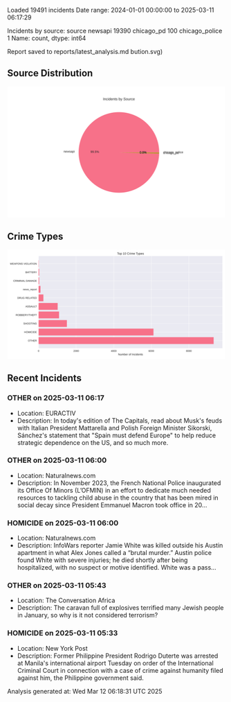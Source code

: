 
Loaded 19491 incidents
Date range: 2024-01-01 00:00:00 to 2025-03-11 06:17:29

Incidents by source:
source
newsapi           19390
chicago_pd          100
chicago_police        1
Name: count, dtype: int64

Report saved to reports/latest_analysis.md
bution.svg)

## Source Distribution
![Source Distribution](images/source_distribution.svg)

## Crime Types
![Crime Types](images/crime_types.svg)

## Recent Incidents

### OTHER on 2025-03-11 06:17
- Location: EURACTIV
- Description: In today's edition of The Capitals, read about Musk's feuds with Italian President Mattarella and Polish Foreign Minister Sikorski, Sánchez's statement that "Spain must defend Europe" to help reduce strategic dependence on the US, and so much more.


### OTHER on 2025-03-11 06:00
- Location: Naturalnews.com
- Description: In November 2023, the French National Police inaugurated its Office Of Minors (L’OFMIN) in an effort to dedicate much needed resources to tackling child abuse in the country that has been mired in social decay since President Emmanuel Macron took office in 20…


### HOMICIDE on 2025-03-11 06:00
- Location: Naturalnews.com
- Description: InfoWars reporter Jamie White was killed outside his Austin apartment in what Alex Jones called a “brutal murder.” Austin police found White with severe injuries; he died shortly after being hospitalized, with no suspect or motive identified. White was a pass…


### OTHER on 2025-03-11 05:43
- Location: The Conversation Africa
- Description: The caravan full of explosives terrified many Jewish people in January, so why is it not considered terrorism?


### HOMICIDE on 2025-03-11 05:33
- Location: New York Post
- Description: Former Philippine President Rodrigo Duterte was arrested at Manila's international airport Tuesday on order of the International Criminal Court in connection with a case of crime against humanity filed against him, the Philippine government said.

Analysis generated at: Wed Mar 12 06:18:31 UTC 2025
